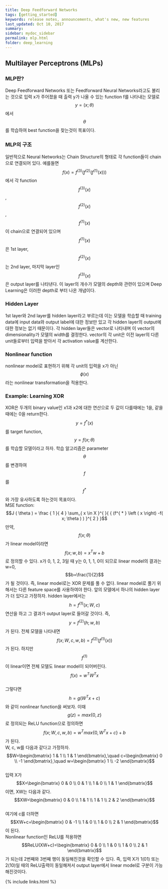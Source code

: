 ```yaml
---
title: Deep Feedforward Networks
tags: [getting_started]
keywords: release notes, announcements, what's new, new features
last_updated: Oct 10, 2017
summary:
sidebar: mydoc_sidebar
permalink: mlp.html
folder: deep_learning
---
```



## Multilayer Perceptrons (MLPs)

### MLP란?
Deep Feedforward Networks 또는 Feedforward Neural Networks라고도 불리는 것으로 입력 x가 주어졌을 때 출력 y가 나올 수 있는 function f를 나타내는 모델로 $$y=(x;\theta)$$에서 $$\theta$$를 학습하여 best function을 찾는것이 목표이다.

### MLP의 구조
일반적으로 Neural Networks는 Chain Structure의 형태로 각 function들이 chain으로 연결되어 있다. 예를들면 $$f\left( x \right) =f^{ (3) }\left( f^{ (2) }\left( f^{ (1) }\left( x \right)  \right)  \right)$$에서 각 function $$f^{ (3) }\left( x \right)$$, $$f^{ (2) }\left( x \right)$$, $$f^{ (1) }\left( x \right)$$이 chain으로 연결되어 있으며 $$f^{ (1) }\left( x \right)$$은 1st layer, $$f^{ (2) }\left( x \right)$$는 2nd layer, 마지막 layer인 $$f^{ (3) }\left( x \right)$$은 output layer를 나타낸다. 이 layer의 개수가 모델의 depth와 관련이 있으며 Deep Learning은 이러한 depth로 부터 나온 개념이다.

### Hidden Layer
1st layer와 2nd layer를 hidden layer라고 부르는데 이는 모델을 학습할 때 training data에 input data와 output label에 대한 정보만 있고 각 hidden layer의 output에 대한 정보는 없기 때문이다. 각 hidden layer들은 vector로 나타내며 이 vector의 dimensionality가 모델의 width를 결정한다. vector의 각 unit은 이전 layer의 다른 unit들로부터 입력을 받아서 각 activation value를 계산한다.

### Nonlinear function
nonlinear model로 표현하기 위해 각 unit의 입력을 x가 아닌 $$\phi(x)$$라는 nonlinear transformation을 적용한다.

### Example: Learning XOR
XOR은 두개의 binary value인 x1과 x2에 대한 연산으로 두 값이 다를때에는 1을, 같을때에는 0을 return한다. $$y=f^{ * }(x)$$를 target function, $$y=f(x;\theta)$$를 학습할 모델이라고 하자. 학습 알고리즘은 parameter $$\theta$$를 변경하여 $$f$$를 $$f^{ * }$$와 가장 유사하도록 하는것이 목표이다.<br>
MSE function: $$J ( \theta ) = \frac { 1 }{ 4 } \sum_{ x \in X  }^{  }{ { (f^{ * } \left ( x \right) -f( x; \theta ) ) }^{ 2 } }$$
만약, $$f(x;\theta)$$가 linear model이라면 $$f(x;w,b)=x^{ T }w+b$$로 정의할 수 있다. x가 0, 1, 2, 3일 때 y는 0, 1, 1, 0이 되므로 linear model의 결과는 w=0, $$b=\frac{1}{2}$$가 될 것이다. 즉, linear model로는 XOR 문제를 풀 수 없다. linear model로 풀기 위해서는 다른 feature space를 사용하여야 한다.
앞의 모델에서 하나의 hidden layer가 더 있다고 가정하자. hidden layer에서는 $$h=f^{ (1) }(x;W,c)$$ 연산을 하고 그 결과가 output layer로 들어갈 것이다. 즉, $$y=f^{(2)}(h;w,b)$$가 된다.
전체 모델을 나타내면 $$f(x;W,c,w,b)=f^{(2)}(f^{(1)}(x))$$가 된다. 하지만 $$f^{(1)}$$이 linear이면 전체 모델도 linear model이 되어버린다. $$f(x)=w^{T}W^{T}x$$ <br>
그렇다면 $$h=g(W^{T}x+c)$$와 같이 nonlinear function을 써보자. 이때 $$g(z)=max\{0,z\}$$로 정의되는 ReLU function으로 정의하면 $$f(x;W,c,w,b)=w^{T}max\{0, W^{T}x+c\}+b$$가 된다. <br>
W, c, w를 다음과 같다고 가정하자.
$$W=\begin{bmatrix} 1 & 1 \\ 1 & 1 \end{bmatrix},\quad c=\begin{bmatrix} 0 \\ -1 \end{bmatrix},\quad w=\begin{bmatrix} 1  \\ -2  \end{bmatrix}$$<br>
입력 X가 $$X=\begin{bmatrix} 0 & 0 \\ 0 & 1 \\ 1 & 0 \\ 1 & 1 \end{bmatrix}$$이면, XW는 다음과 같다. $$XW=\begin{bmatrix} 0 & 0 \\ 1 & 1 \\ 1 & 1 \\ 2 & 2 \end{bmatrix}$$<br>
여기에 c를 더하면 $$XW+c=\begin{bmatrix} 0 & -1 \\ 1 & 0 \\ 1 & 0 \\ 2 & 1 \end{bmatrix}$$이 된다. <br>
Nonlinear function인 ReLU를 적용하면 $$ReLU(XW+c)=\begin{bmatrix} 0 & 0 \\ 1 & 0 \\ 1 & 0 \\ 2 & 1 \end{bmatrix}$$가 되는데 2번째와 3번째 행이 동일해진것을 확인할 수 있다. 즉, 입력 X가 1(01) 또는 2(10)일 때의 ReLU출력이 동일해져서 output layer에서 linear model로 구분이 가능해진것이다.




{% include links.html %}
